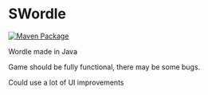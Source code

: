 # SWordle

[![Maven Package](https://github.com/zechuegui/SWordle/actions/workflows/maven-publish.yml/badge.svg)](https://github.com/zechuegui/SWordle/actions/workflows/maven-publish.yml)

Wordle made in Java

Game should be fully functional, there may be some bugs.

Could use a lot of UI improvements
